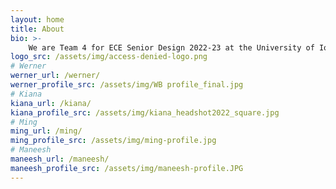 ```yaml
---
layout: home
title: About
bio: >-
    We are Team 4 for ECE Senior Design 2022-23 at the University of Iowa!
logo_src: /assets/img/access-denied-logo.png
# Werner
werner_url: /werner/
werner_profile_src: /assets/img/WB profile_final.jpg
# Kiana
kiana_url: /kiana/
kiana_profile_src: /assets/img/kiana_headshot2022_square.jpg
# Ming
ming_url: /ming/
ming_profile_src: /assets/img/ming-profile.jpg
# Maneesh
maneesh_url: /maneesh/
maneesh_profile_src: /assets/img/maneesh-profile.JPG
---
```

